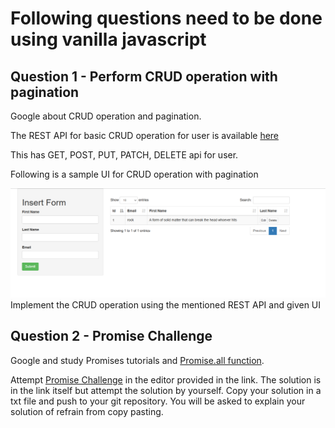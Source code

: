 # Following questions need to be done using vanilla javascript

## Question 1 - Perform CRUD operation with pagination

Google about CRUD operation and pagination. 


The REST API for basic CRUD operation for user is available [here](https://reqres.in/)

This has GET, POST, PUT, PATCH, DELETE api for user.

Following is a sample UI for CRUD operation with pagination

![Sample CRUD and pagination UI](form.png)
Implement the CRUD operation using the mentioned REST API and given UI


## Question 2 - Promise Challenge

Google and study Promises tutorials and [Promise.all function](https://dmitripavlutin.com/promise-all/).

Attempt [Promise Challenge](https://www.codingame.com/playgrounds/347/javascript-promises-mastering-the-asynchronous/the-last-challenge) in the editor provided in the link. The solution is in the link itself but attempt the solution by yourself. Copy your solution in a txt file and push to your git repository. You will be asked to explain your solution of refrain from copy pasting.





